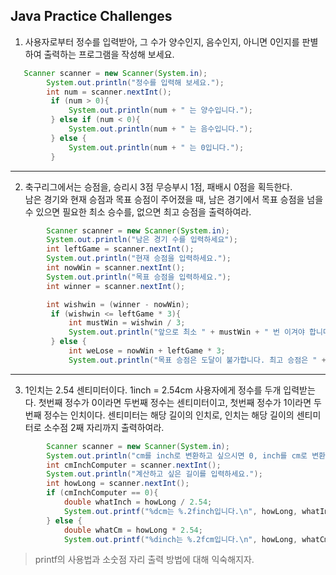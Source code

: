 ## Java Practice Challenges 

1. 사용자로부터 정수를 입력받아, 그 수가 양수인지, 음수인지, 아니면 0인지를 판별하여 출력하는 프로그램을 작성해 보세요.
```Java
   Scanner scanner = new Scanner(System.in);
        System.out.println("정수를 입력해 보세요.");
        int num = scanner.nextInt();
         if (num > 0){
             System.out.println(num + " 는 양수입니다.");
         } else if (num < 0){
             System.out.println(num + " 는 음수입니다.");
         } else {
             System.out.println(num + " 는 0입니다.");
         }
```
---
2. 축구리그에서는 승점을, 승리시 3점 무승부시 1점, 패배시 0점을 획득한다.   
남은 경기와 현재 승점과 목표 승점이 주어졌을 때, 남은 경기에서 목표 승점을 넘을 수 있으면 필요한 최소 승수를, 없으면 최고 승점을 출력하여라.
```java
        Scanner scanner = new Scanner(System.in);
        System.out.println("남은 경기 수를 입력하세요");
        int leftGame = scanner.nextInt();
        System.out.println("현재 승점을 입력하세요.");
        int nowWin = scanner.nextInt();
        System.out.println("목표 승점을 입력하세요.");
        int winner = scanner.nextInt();

        int wishwin = (winner - nowWin);
         if (wishwin <= leftGame * 3){
             int mustWin = wishwin / 3;
             System.out.println("앞으로 최소 " + mustWin + " 번 이겨야 합니다.");
         } else {
             int weLose = nowWin + leftGame * 3;
             System.out.println("목표 승점은 도달이 불가합니다. 최고 승점은 " + weLose + "입니다." );
```
---
3. 1인치는 2.54 센티미터이다. 1inch = 2.54cm
사용자에게 정수를 두개 입력받는다.
첫번째 정수가 0이라면 두번째 정수는 센티미터이고,
첫번째 정수가 1이라면 두번째 정수는 인치이다.
센티미터는 해당 길이의 인치로, 인치는 해당 길이의 센티미터로 소수점 2째 자리까지 출력하여라.
```Java
        Scanner scanner = new Scanner(System.in);
        System.out.println("cm를 inch로 변환하고 싶으시면 0, inch를 cm로 변환하고 싶으시면 1을 입력해 주세요.");
        int cmInchComputer = scanner.nextInt();
        System.out.println("계산하고 싶은 길이를 입력하세요.");
        int howLong = scanner.nextInt();
        if (cmInchComputer == 0){
            double whatInch = howLong / 2.54;
            System.out.printf("%dcm는 %.2finch입니다.\n", howLong, whatInch);
        } else {
            double whatCm = howLong * 2.54;
            System.out.printf("%dinch는 %.2fcm입니다.\n", howLong, whatCm);
```
> printf의 사용법과 소숫점 자리 출력 방법에 대해 익숙해지자.

